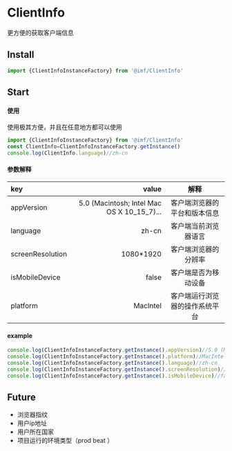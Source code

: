 # ClientInfo
更方便的获取客户端信息

## Install
```ts
import {ClientInfoInstanceFactory} from '@imf/ClientInfo'
```

## Start

#### 使用
使用极其方便，并且在任意地方都可以使用
```ts
import {ClientInfoInstanceFactory} from '@imf/ClientInfo'
const ClientInfo=ClientInfoInstanceFactory.getInstance()
console.log(ClientInfo.language)//zh-cn
```

#### 参数解释
| key | value | 解释 |
| :-----| ----: | :----: |
| appVersion | 5.0 (Macintosh; Intel Mac OS X 10_15_7)... | 客户端浏览器的平台和版本信息|
| language | zh-cn |客户端当前浏览器语言  |
| screenResolution | 1080*1920 | 客户端浏览器的分辨率 |
| isMobileDevice | false| 客户端是否为移动设备 |
| platform | MacIntel | 客户端运行浏览器的操作系统平台 |
#### example
```ts
console.log(ClientInfoInstanceFactory.getInstance().appVersion)//5.0 (Macintosh; Intel Mac OS X 10_15_7) AppleWebKit/537.36 (KHTML, like Gecko) Chrome/91.0.4472.114 Safari/537.36
console.log(ClientInfoInstanceFactory.getInstance().platform)//MacIntel
console.log(ClientInfoInstanceFactory.getInstance().language)//zh-cn
console.log(ClientInfoInstanceFactory.getInstance().screenResolution)//1080*1920
console.log(ClientInfoInstanceFactory.getInstance().isMobileDevice)//false
```
## Future
* 浏览器指纹
* 用户ip地址
* 用户所在国家
* 项目运行的环境类型（prod beat ）